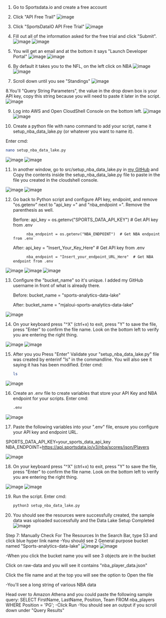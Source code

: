 1. Go to Sportsdata.io and create a free account



2. Click "API Free Trail"
![image](https://github.com/user-attachments/assets/4bf332c5-f303-4ad5-9576-97616c8e4cb3)



3. Click "SportsDataIO API Free Trial"
![image](https://github.com/user-attachments/assets/fe09198d-75db-4638-a77d-78d39a49fcd7)



4. Fill out all of the information asked for the free trial and click "Submit".
![image](https://github.com/user-attachments/assets/92916034-cb25-499a-aa62-8f39a77be52b)
![image](https://github.com/user-attachments/assets/758853c4-0dcd-4699-970e-3fa5e038edeb)



5. You will get an email and at the bottom it says "Launch Developer Portal"
![image](https://github.com/user-attachments/assets/a19fcea7-e8dd-4349-af9e-f2922616cb11)
![image](https://github.com/user-attachments/assets/292a8de8-fbca-4034-b8bb-d0331911f2fb)



6. By default it takes you to the NFL, on the left click on NBA
![image](https://github.com/user-attachments/assets/0cba64fe-e369-4f44-ab87-26a149d726eb)
![image](https://github.com/user-attachments/assets/f24a2a60-bc9d-44ae-905e-1e6c772fd313)



7. Scroll down until you see "Standings"
![image](https://github.com/user-attachments/assets/25f05463-483a-442f-9ce5-557dda71217c)



8.You'll "Query String Parameters", the value in the drop down box is your API key, copy this string because you will need to paste it later in the script.
![image](https://github.com/user-attachments/assets/e64f7b49-3e43-4b0d-9420-4ee51e17852c)



9. Log into AWS and Open CloudShell Console on the bottom left.
![image](https://github.com/user-attachments/assets/b618e0a0-4922-495e-b2e5-a4027c9cbd3d)
![image](https://github.com/user-attachments/assets/f6309918-685c-43a9-8e8e-56bb57cd3f09)




10. Create a python file with nano command to add your script, name it setup_nba_data_lake.py  (or whatever you want to name it).

Enter cmd:
```bash
nano setup_nba_data_lake.py
```

![image](https://github.com/user-attachments/assets/3e0277d4-dc08-4ae3-a5c6-8a34e592f9cf)
![image](https://github.com/user-attachments/assets/dd4cff07-de75-4a27-bb3e-725563dbada2)




11. In another window, go to src/setup_nba_data_lake.py in [my GitHub](https://github.com/MJaloui/NBADataLake/blob/main/src/setup_nba_data_lake.py) and
Copy the contents inside the setup_nba_data_lake.py file to paste in the file you created in the cloudshell console.

![image](https://github.com/user-attachments/assets/d379cc04-9e6d-4d50-98fd-e7093f59ebdd)
![image](https://github.com/user-attachments/assets/7b17473f-3248-4b21-8857-6eb24c9cb3d4)



12. Go back to Python script and configure API key, endpoint, and remove "os.getenv" next to "api_key =" and "nba_endpoint =". Remove the 
    parenthesis as well.

     Berfore: api_key = os.getenv("SPORTS_DATA_API_KEY")  # Get API key from .env
        
              nba_endpoint = os.getenv("NBA_ENDPOINT")  # Get NBA endpoint from .env

      After:  api_key = "Insert_Your_Key_Here"  # Get API key from .env
          
              nba_endpoint = "Insert_your_endpoint_URL_Here"  # Get NBA endpoint from .env 
          
![image](https://github.com/user-attachments/assets/1bb70fec-430b-4d10-a66f-f5e5a3b9e6a9)
![image](https://github.com/user-attachments/assets/155737fa-9076-4ad6-9150-2d5784f3f84c)
![image](https://github.com/user-attachments/assets/75a4e73f-46f1-4d04-bf80-6a34b72ad4cd)




13. Configure the "bucket_name" so it's unique. I added my GitHub username in front of what is already there.

    Before: bucket_name = "sports-analytics-data-lake"

    After: bucket_name = "mjaloui-sports-analytics-data-lake"

![image](https://github.com/user-attachments/assets/7a476654-67df-4a2e-a9e3-40503fc32d2a)




14. On your keyboard press "^X" (ctrl+x) to exit, press "Y" to save the file, press "Enter" to confirm the file name. Look on the bottom left 
    to verify you are entering the right thing.

![image](https://github.com/user-attachments/assets/cc0037f3-d7bf-49ee-a891-3c4d6834c621)
![image](https://github.com/user-attachments/assets/ac0b5801-edfd-4ce9-b5a7-a286870b1ef5)




15. After you you Press "Enter" Validate your "setup_nba_data_lake.py" file was created by enterinf "ls" in the commandline. You will also see it saying it has has been modified.
    Enter cmd:
    ```bash
    ls
    ```
    
![image](https://github.com/user-attachments/assets/c47b18e3-8dc2-45ba-bcc7-f04c1e1630cb)




16.  Create an .env file to create variables that store your API Key and NBA endpoint for your scripts.
     Enter cmd:
     ```bash
     .env
     ```
![image](https://github.com/user-attachments/assets/6df1ac04-ccdc-4dde-8a77-6235e88e77f2)



 
17. Paste the following variables into your ".env" file, ensure you configure your API key and endpoint URL.

   SPORTS_DATA_API_KEY=your_sports_data_api_key
   NBA_ENDPOINT=https://api.sportsdata.io/v3/nba/scores/json/Players

![image](https://github.com/user-attachments/assets/c684e2e4-e321-49c8-8fb7-1f1a6cac3eb0)

18. On your keyboard press "^X" (ctrl+x) to exit, press "Y" to save the file, press "Enter" to confirm the file name. Look on the bottom 
     left to verify you are entering the right thing.

![image](https://github.com/user-attachments/assets/204bca34-2a2c-4662-88ca-b88c4f8f490c)
![image](https://github.com/user-attachments/assets/a94a03ec-fad8-427c-9301-0a4676a05367)




19. Run the script.
    Enter cmd:
    ```bash
    python3 setup_nba_data_lake.py
    ```



20. You should see the resources were successfully created, the sample data was uploaded successfully and the Data Lake Setup Completed
![image](https://github.com/user-attachments/assets/ee1b2405-5616-4d10-b27e-abc2293e7947)




Step 7: Manually Check For The Resources
In the Search Bar, type S3 and click blue hyper link name
-You should see 2 General purpose bucket named "Sports-analytics-data-lake"
![image](https://github.com/user-attachments/assets/9d5e2dda-b0d1-4f35-8c53-ab60385e5b1d)
![image](https://github.com/user-attachments/assets/4134bd1d-d0b5-48c3-a611-7e4d2d406711)



-When you click the bucket name you will see 3 objects are in the bucket

Click on raw-data and you will see it contains "nba_player_data.json"

Click the file name and at the top you will see the option to Open the file

-You'll see a long string of various NBA data

Head over to Amazon Athena and you could paste the following sample query:
SELECT FirstName, LastName, Position, Team
FROM nba_players
WHERE Position = 'PG';
-Click Run -You should see an output if you scroll down under "Query Results"
